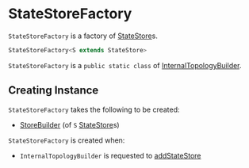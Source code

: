 # StateStoreFactory

`StateStoreFactory` is a factory of [StateStore](StateStore.md)s.

```java
StateStoreFactory<S extends StateStore>
```

`StateStoreFactory` is a `public static class` of [InternalTopologyBuilder](../InternalTopologyBuilder.md).

## Creating Instance

`StateStoreFactory` takes the following to be created:

* <span id="builder"> [StoreBuilder](../state/StoreBuilder.md) (of `S` [StateStore](StateStore.md)s)

`StateStoreFactory` is created when:

* `InternalTopologyBuilder` is requested to [addStateStore](../InternalTopologyBuilder.md#addStateStore)
